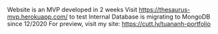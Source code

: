 Website is an MVP developed in 2 weeks
Visit https://thesaurus-mvp.herokuapp.com/ to test
Internal Database is migrating to MongoDB since 12/2020
For preview, visit my site: https://cutt.ly/tuananh-portfolio

